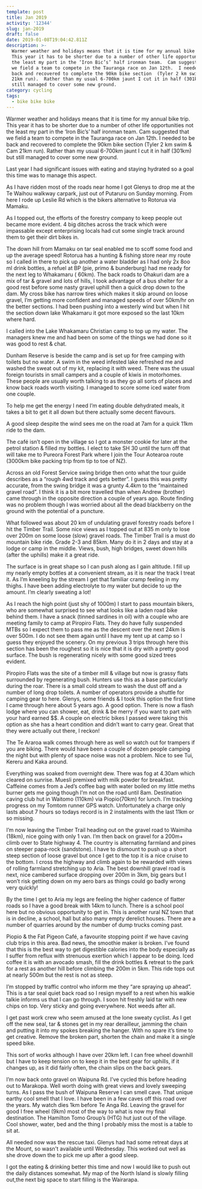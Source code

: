 ```yaml
---
template: post
title: Jan 2019
activity: '12344'
slug: jan-2019
draft: false
date: 2019-01-08T19:04:42.811Z
description: >-
  Warmer weather and holidays means that it is time for my annual bike trip. 
  This year it has to be shorter due to a number of other life opportunities not
  the least my part in the ‘Iron Bic’s’ half ironman team.  Cam suggested that
  we field a team to compete in the Tauranga race on Jan 12th.  I needed to be
  back and recovered to complete the 90km bike section  (Tyler 2 km swim & Cam
  21km run).  Rather than my usual 6-700km jaunt I cut it in half (301km) but
  still managed to cover some new ground.
category: cycling
tags:
  - bike bike bike
---
```

Warmer weather and holidays means that it is time for my annual bike trip.  This year it has to be shorter due to a number of other life opportunities not the least my part in the ‘Iron Bic’s’ half ironman team.  Cam suggested that we field a team to compete in the Tauranga race on Jan 12th.  I needed to be back and recovered to complete the 90km bike section  (Tyler 2 km swim & Cam 21km run).  Rather than my usual 6-700km jaunt I cut it in half (301km) but still managed to cover some new ground.

Last year I had significant issues with eating and staying hydrated so a goal this time was to manage this aspect. 

As I have ridden most of the roads near home I got Glenys to drop me at the Te Waihou walkway carpark, just out of Putaruru on Sunday morning.  From here I rode up Leslie Rd which is the bikers alternative to Rotorua via Mamaku. 

As I topped out, the efforts of the forestry company to keep people out became more evident.  4 big ditches across the track which were impassable except enterprising locals had cut some single track around them to get their dirt bikes in.

The down hill from Mamaku on tar seal enabled me to scoff some food and up the average speed!  Rotorua has a hunting & fishing store near my route so I called in there to pick up another a water bladder as I had only 2x 8oo ml drink bottles, a refuel at BP (pie, primo & bunderburg) had me ready for the next leg to Whakamaru ( 60km).  The back roads to Ohakuri dam are a mix of tar & gravel and lots of hills, I took advantage of a bus shelter for a good rest before some nasty gravel uphill then a quick drop down to the dam.  My cross bike has narrow tires which makes it skip around on loose gravel, I’m getting more confident and managed speeds of over 50km/hr on the better sections.  I had been pushing into a westerly wind but when I hit the section down lake Whakamaru it got more exposed so the last 10km where hard.

I called into the Lake Whakamaru Christian camp to top up my water.  The managers knew me and had been on some of the things we had done so it was good to rest & chat. 

Dunham Reserve is beside the camp and is set up for free camping with toilets but no water.  A swim in the weed infested lake refreshed me and washed the sweat out of my kit, replacing it with weed. There was the usual foreign tourists in small campers and a couple of kiwis in motorhomes.  These people are usually worth talking to as they go all sorts of places and know back roads worth visiting.  I managed to score some iced water from one couple.

To help me get the energy I need I’m eating double dehydrated meals, it takes a bit to get it all down but there actually some decent flavours.  

A good sleep despite the wind sees me on the road at 7am for a quick 11km ride to the dam.

The café isn’t open in the village so I got a monster cookie for later at the petrol station & filled my bottles. I elect to take SH 30 until the turn off that will take me to Pureora Forest Park where I join the Tour Aotearoa route (3000km bike packing trip from tip to toe of NZ).

Across an old Forest Service swing bridge then onto what the tour guide describes as a “rough 4wd track and gets better”.  I guess this was pretty accurate, from the swing bridge it was a grunty 4.4km to the “maintained gravel road”.  I think it is a bit more travelled than when Andrew (brother) came through in the opposite direction a couple of years ago.  Route finding was no problem though I was worried about all the dead blackberry on the ground with the potential of a puncture. 

What followed was about 20 km of undulating gravel forestry roads before I hit the Timber Trail.  Some nice views as I topped out at 835 m only to lose over 200m on some loose (slow) gravel roads.  The Timber Trail is a must do mountain bike ride.  Grade 2-3 and 85km.  Many do it in 2 days and stay at a lodge or camp in the middle.  Views, bush, high bridges, sweet down hills (after the uphills) make it a great ride. 

The surface is in great shape so I can push along as I gain altitude.  I fill up my nearly empty bottles at a convenient stream, as it is near the track I treat it.  As I’m kneeling by the stream I get that familiar cramp feeling in my thighs.  I have been adding electrolyte to my water but decide to up the amount.  I’m clearly sweating a lot!

As I reach the high point (just shy of 1000m) I start to pass mountain bikers, who are somewhat surprised to see what looks like a laden road bike behind them.  I have a snack (tinned sardines in oil) with a couple who are meeting family to camp at Piropiro Flats.  They do have fully suspended MTBs so I expect them to pass me as the descent over the next 24km is over 500m. I do not see them again until I have my tent up at camp so I guess they enjoyed the scenery.  On my previous 3 trips through here this section has been the roughest so it is nice that it is dry with a pretty good surface.  The bush is regenerating nicely with some good sized trees evident.

Piropiro Flats was the site of a timber mill & village but now is grassy flats surrounded by regenerating bush.  Hunters use this as a base particularly during the roar.  There is a small cold stream to wash the dust off and a number of long drop toilets.  A number of operators provide a shuttle for camping gear to here.  Glenys, some friends & I took this option the first time I came through here about 5 years ago.  A good option.  There is now a flash lodge where you can shower, eat, drink & be merry if you want to part with your hard earned $$.  A couple on electric bikes I passed were taking this option as she has a heart condition and didn’t want to carry gear.  Great that they were actually out there, I reckon!

The Te Araroa walk comes through here as well so watch out for trampers if you are biking.  There would have been a couple of dozen people camping the night but with plenty of space noise was not a problem.  Nice to see Tui, Kereru and Kaka around.

Everything was soaked from overnight dew.  There was fog at 4.30am which cleared on sunrise.  Muesli premixed with milk powder for breakfast.  Caffeine comes from a Jed’s coffee bag with water boiled on my little meths burner gets me going though I’m not on the road until 8am.  Destination caving club hut in Waitomo (110km) via Piopio(70km) for lunch.  I’m tracking progress on my Tomtom runner GPS watch.  Unfortunately a charge only lasts about 7 hours so todays record is in 2 instalments with the last 11km or so missing.

I’m now leaving the Timber Trail heading out on the gravel road to Waimiha (18km), nice going with only 1 van.  I’m then back on gravel for a 200m+ climb over to State highway 4.  The country is alternating farmland and pines on steeper papa-rock (sandstone).  I have to dismount to push up a short steep section of loose gravel but once I get to the top it is a nice cruise to the bottom.  I cross the highway and climb again to be rewarded with views of rolling farmland stretching up to Aria.  The best downhill gravel road is next, nice cambered surface dropping over 200m in 3km, big gears but I won’t risk getting down on my aero bars as things could go badly wrong very quickly!

By the time I get to Aria my legs are feeling the higher cadence of flatter roads so I have a good break with 14km to lunch.  There is a school pool here but no obvious opportunity to get in.   This is another rural NZ town that is in decline, a school, hall but also many empty derelict houses.  There are a number of quarries around by the number of dump trucks coming past.

Piopio & the Fat Pigeon Café, a favourite stopping point if we have caving club trips in this area.  Bad news, the smoothie maker is broken.  I’ve found that this is the best way to get digestible calories into the body especially as I suffer from reflux with strenuous exertion which I appear to be doing.  Iced coffee it is with an avocado smash, fill the drink bottles & retreat to the park for a rest as another hill before climbing the 200m in 5km.   This ride tops out at nearly 500m but the rest is not as steep.

I’m stopped by traffic control who inform me they “are spraying up ahead”.  This is a tar seal quiet back road so I resign myself to a rest when his walkie talkie informs us that I can go through.  I soon hit freshly laid tar with new chips on top.  Very sticky and going everywhere.  Not weeds after all.

I get past work crew who seem amused at the lone sweaty cyclist.  As I get off the new seal, tar & stones get in my rear derailleur, jamming the chain and putting it into my spokes breaking the hanger.  With no spare it’s time to get creative.  Remove the broken part, shorten the chain and make it a single speed bike. 

This sort of works although I have over 20km left.  I can free wheel downhill but I have to keep tension on to keep it in the best gear for uphills, if it changes up, as it did fairly often, the chain slips on the back gears.

I’m now back onto gravel on Waipuna Rd.  I’ve cycled this before heading out to Marakopa.  Well worth doing with great views and lovely sweeping turns.  As I pass the bush of Waipuna Reserve I can smell cave.  That unique earthy cool smell that I love.  I have been in a few caves off this road over the years.  My watch dies 1km before Te Anga Rd.  Leaving the gravel for good I free wheel (9km) most of the way to what is now my final destination.  The Hamilton Tomo Group’s (HTG) hut just out of the village.  Cool shower, water, bed and the thing I probably miss the most is a table to sit at.

All needed now was the rescue taxi.  Glenys had had some retreat days at the Mount, so wasn't available until Wednesday.  This worked out well as she drove down the to pick me up after a good sleep.

I got the eating & drinking better this time and now I would like to push out the daily distances somewhat.  My map of the North Island is slowly filling out,the next big space to start filling is the Wairarapa.
